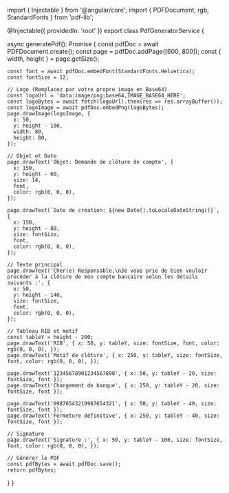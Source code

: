 import { Injectable } from '@angular/core';
import { PDFDocument, rgb, StandardFonts } from 'pdf-lib';

@Injectable({
  providedIn: 'root'
})
export class PdfGeneratorService {

  async generatePdf(): Promise<Uint8Array> {
    const pdfDoc = await PDFDocument.create();
    const page = pdfDoc.addPage([600, 800]);
    const { width, height } = page.getSize();

    const font = await pdfDoc.embedFont(StandardFonts.Helvetica);
    const fontSize = 12;

    // Logo (Remplacez par votre propre image en Base64)
    const logoUrl = 'data:image/png;base64,IMAGE_BASE64_HERE';
    const logoBytes = await fetch(logoUrl).then(res => res.arrayBuffer());
    const logoImage = await pdfDoc.embedPng(logoBytes);
    page.drawImage(logoImage, {
      x: 50,
      y: height - 100,
      width: 80,
      height: 80,
    });

    // Objet et Date
    page.drawText('Objet: Demande de clôture de compte', {
      x: 150,
      y: height - 60,
      size: 14,
      font,
      color: rgb(0, 0, 0),
    });

    page.drawText(`Date de création: ${new Date().toLocaleDateString()}`, {
      x: 150,
      y: height - 80,
      size: fontSize,
      font,
      color: rgb(0, 0, 0),
    });

    // Texte principal
    page.drawText('Cher(e) Responsable,\nJe vous prie de bien vouloir procéder à la clôture de mon compte bancaire selon les détails suivants :', {
      x: 50,
      y: height - 140,
      size: fontSize,
      font,
      color: rgb(0, 0, 0),
    });

    // Tableau RIB et motif
    const tableY = height - 200;
    page.drawText('RIB', { x: 50, y: tableY, size: fontSize, font, color: rgb(0, 0, 0), });
    page.drawText('Motif de clôture', { x: 250, y: tableY, size: fontSize, font, color: rgb(0, 0, 0), });
    
    page.drawText('12345678901234567890', { x: 50, y: tableY - 20, size: fontSize, font });
    page.drawText('Changement de banque', { x: 250, y: tableY - 20, size: fontSize, font });

    page.drawText('09876543210987654321', { x: 50, y: tableY - 40, size: fontSize, font });
    page.drawText('Fermeture définitive', { x: 250, y: tableY - 40, size: fontSize, font });

    // Signature
    page.drawText('Signature :', { x: 50, y: tableY - 100, size: fontSize, font, color: rgb(0, 0, 0), });

    // Générer le PDF
    const pdfBytes = await pdfDoc.save();
    return pdfBytes;
  }
}
